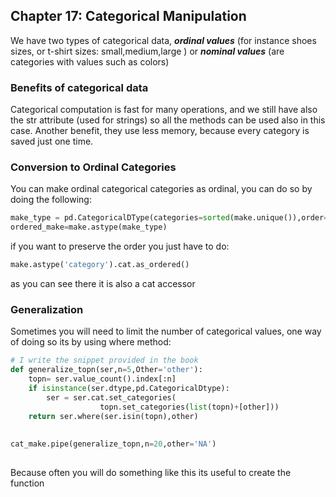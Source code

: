 ## Chapter 17: Categorical Manipulation

We have two types of categorical data, ***ordinal values*** (for instance shoes sizes, or t-shirt sizes: small,medium,large ) or ***nominal values*** (are categories with values such as colors) 

### Benefits of categorical data

Categorical computation is fast for many operations, and we still have also the str attribute (used for strings) so all the methods can be used also in this case. Another benefit, they use less memory, because every category is saved just one time.

### Conversion to Ordinal Categories

You can make ordinal categorical categories as ordinal, you can do so by doing the following:

```python
make_type = pd.CategoricalDType(categories=sorted(make.unique()),order=True)
ordered_make=make.astype(make_type)
```

if you want to preserve the order you just have to do:

```python
make.astype('category').cat.as_ordered()
```

as you can see there it is also a cat accessor

### Generalization

Sometimes you will need to limit the number of categorical values, one way of doing so its by using where method:

```python
# I write the snippet provided in the book
def generalize_topn(ser,n=5,Other='other'):
	topn= ser.value_count().index[:n]
	if isinstance(ser.dtype,pd.CategoricalDtype):
		ser = ser.cat.set_categories(
					topn.set_categories(list(topn)+[other]))
	return ser.where(ser.isin(topn),other)
	
	
cat_make.pipe(generalize_topn,n=20,other='NA')
	
```

Because often you will do something like this its useful to create the function